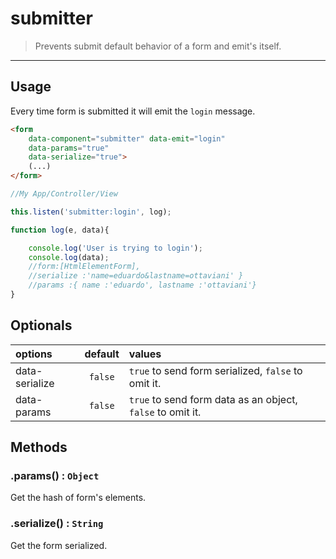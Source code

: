 # submitter

>Prevents submit default behavior of a form and emit's itself.

---

## Usage

Every time form is submitted it will emit the `login` message.

```html
<form
    data-component="submitter" data-emit="login"
    data-params="true"
    data-serialize="true">
    (...)
</form>

```

```js
//My App/Controller/View

this.listen('submitter:login', log);

function log(e, data){

    console.log('User is trying to login');
    console.log(data);
    //form:[HtmlElementForm],
    //serialize :'name=eduardo&lastname=ottaviani' }
    //params :{ name :'eduardo', lastname :'ottaviani'}
}
```

## Optionals

| options                |     default      |        values
|:--------------         |:----------------:|:-----------------
| data-serialize         |    `false`         |  `true` to send form serialized, `false` to omit it.
| data-params            |    `false`         |  `true` to send form data as an object, `false` to omit it.


## Methods

### .params() : `Object`
Get the hash of form's elements.

### .serialize() : `String`
Get the form serialized.
